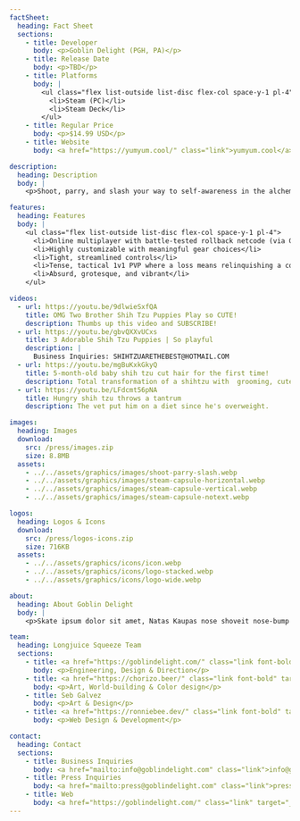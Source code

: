 ```yaml
---
factSheet:
  heading: Fact Sheet
  sections:
    - title: Developer
      body: <p>Goblin Delight (PGH, PA)</p>
    - title: Release Date
      body: <p>TBD</p>
    - title: Platforms
      body: |
        <ul class="flex list-outside list-disc flex-col space-y-1 pl-4">
          <li>Steam (PC)</li>
          <li>Steam Deck</li>
        </ul>
    - title: Regular Price
      body: <p>$14.99 USD</p>
    - title: Website
      body: <a href="https://yumyum.cool/" class="link">yumyum.cool</a>

description:
  heading: Description
  body: |
    <p>Shoot, parry, and slash your way to self-awareness in the alchemy-infused dystopia of Longjuice Squeeze, a 2D fighting game with deckbuilding mechanics and wild art — featuring high-stakes duels and highly customizable fighters.</p>

features:
  heading: Features
  body: |
    <ul class="flex list-outside list-disc flex-col space-y-1 pl-4">
      <li>Online multiplayer with battle-tested rollback netcode (via GGPO)</li>
      <li>Highly customizable with meaningful gear choices</li>
      <li>Tight, streamlined controls</li>
      <li>Tense, tactical 1v1 PVP where a loss means relinquishing a core piece of your build to your opponent...</li>
      <li>Absurd, grotesque, and vibrant</li>
    </ul>

videos:
  - url: https://youtu.be/9dlwieSxfQA
    title: OMG Two Brother Shih Tzu Puppies Play so CUTE!
    description: Thumbs up this video and SUBSCRIBE!
  - url: https://youtu.be/gbvQXXvUCxs
    title: 3 Adorable Shih Tzu Puppies | So playful
    description: |
      Business Inquiries: SHIHTZUARETHEBEST@HOTMAIL.COM
  - url: https://youtu.be/mgBuKxkGkyQ
    title: 5-month-old baby shih tzu cut hair for the first time!
    description: Total transformation of a shihtzu with  grooming, cuteness guaranteed!
  - url: https://youtu.be/LFdcmt56pNA
    title: Hungry shih tzu throws a tantrum
    description: The vet put him on a diet since he's overweight.

images:
  heading: Images
  download:
    src: /press/images.zip
    size: 8.8MB
  assets:
    - ../../assets/graphics/images/shoot-parry-slash.webp
    - ../../assets/graphics/images/steam-capsule-horizontal.webp
    - ../../assets/graphics/images/steam-capsule-vertical.webp
    - ../../assets/graphics/images/steam-capsule-notext.webp

logos:
  heading: Logos & Icons
  download:
    src: /press/logos-icons.zip
    size: 716KB
  assets:
    - ../../assets/graphics/icons/icon.webp
    - ../../assets/graphics/icons/logo-stacked.webp
    - ../../assets/graphics/icons/logo-wide.webp

about:
  heading: About Goblin Delight
  body: |
    <p>Skate ipsum dolor sit amet, Natas Kaupas nose shoveit nose-bump boardslide camel back slappy. Pool full pipe launch ramp transition transfer feeble. Judo air opposite footed 540 spine mute-air downhill. Drop in betty risers soul skate durometer hang up. Coping vert deck cess slide nose slide hardware Love Bowl.</p>

team:
  heading: Longjuice Squeeze Team
  sections:
    - title: <a href="https://goblindelight.com/" class="link font-bold" target="_blank">Jer Boniface</a>
      body: <p>Engineering, Design & Direction</p>
    - title: <a href="https://chorizo.beer/" class="link font-bold" target="_blank">Alejandro Paz</a>
      body: <p>Art, World-building & Color design</p>
    - title: Seb Galvez
      body: <p>Art & Design</p>
    - title: <a href="https://ronniebee.dev/" class="link font-bold" target="_blank">Ronnie Boniface</a>
      body: <p>Web Design & Development</p>

contact:
  heading: Contact
  sections:
    - title: Business Inquiries
      body: <a href="mailto:info@goblindelight.com" class="link">info@goblindelight.com</a>
    - title: Press Inquiries
      body: <a href="mailto:press@goblindelight.com" class="link">press@goblindelight.com</a>
    - title: Web
      body: <a href="https://goblindelight.com/" class="link" target="_blank">goblindelight.com</a>
---
```

